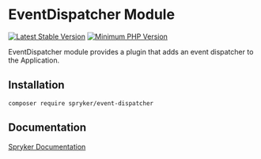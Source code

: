 # EventDispatcher Module
[![Latest Stable Version](https://poser.pugx.org/spryker/event-dispatcher/v/stable.svg)](https://packagist.org/packages/spryker/event-dispatcher)
[![Minimum PHP Version](https://img.shields.io/badge/php-%3E%3D%208.1-8892BF.svg)](https://php.net/)

EventDispatcher module provides a plugin that adds an event dispatcher to the Application.

## Installation

```
composer require spryker/event-dispatcher
```

## Documentation

[Spryker Documentation](https://docs.spryker.com)
